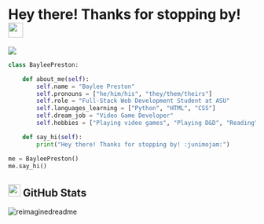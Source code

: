 # Hey there! Thanks for stopping by! <img src="https://cdn3.emoji.gg/emojis/1130-junimojam.gif" height="30px">

<a href="https://www.linkedin.com/in/baylee-preston-434927310/" target="_blank" rel="noreferrer noopener">
    <img src="https://img.shields.io/badge/linkedin-%230077B5.svg?style=for-the-badge&logo=linkedin&logoColor=white">


``` python
class BayleePreston:

    def about_me(self):
        self.name = "Baylee Preston"
        self.pronouns = ["he/him/his", "they/them/theirs"]
        self.role = "Full-Stack Web Development Student at ASU"
        self.languages_learning = ["Python", "HTML", "CSS"]
        self.dream_job = "Video Game Developer"
        self.hobbies = ["Playing video games", "Playing D&D", "Reading", "Crocheting"]

    def say_hi(self):
        print("Hey there! Thanks for stopping by! :junimojam:")

me = BayleePreston()
me.say_hi()
```

## <img src="https://cdn3.emoji.gg/emojis/9160_white_butterfly.gif" height="25px"> GitHub Stats 
<img src="https://myreadme.vercel.app/api/embed/brprest1?panels=userstatistics,toprepositories,toplanguages,commitgraph" alt="reimaginedreadme" />
